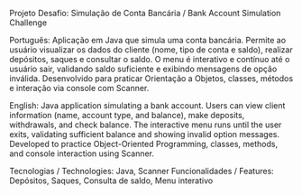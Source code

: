 Projeto Desafio: Simulação de Conta Bancária / Bank Account Simulation Challenge

Português:
Aplicação em Java que simula uma conta bancária. Permite ao usuário visualizar os dados do cliente (nome, tipo de conta e saldo), realizar depósitos, saques e consultar o saldo. O menu é interativo e contínuo até o usuário sair, validando saldo suficiente e exibindo mensagens de opção inválida. Desenvolvido para praticar Orientação a Objetos, classes, métodos e interação via console com Scanner.

English:
Java application simulating a bank account. Users can view client information (name, account type, and balance), make deposits, withdrawals, and check balance. The interactive menu runs until the user exits, validating sufficient balance and showing invalid option messages. Developed to practice Object-Oriented Programming, classes, methods, and console interaction using Scanner.

Tecnologias / Technologies: Java, Scanner
Funcionalidades / Features: Depósitos, Saques, Consulta de saldo, Menu interativo
